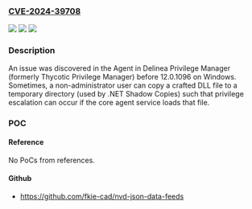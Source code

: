 ### [CVE-2024-39708](https://cve.mitre.org/cgi-bin/cvename.cgi?name=CVE-2024-39708)
![](https://img.shields.io/static/v1?label=Product&message=n%2Fa&color=blue)
![](https://img.shields.io/static/v1?label=Version&message=n%2Fa&color=blue)
![](https://img.shields.io/static/v1?label=Vulnerability&message=n%2Fa&color=brighgreen)

### Description

An issue was discovered in the Agent in Delinea Privilege Manager (formerly Thycotic Privilege Manager) before 12.0.1096 on Windows. Sometimes, a non-administrator user can copy a crafted DLL file to a temporary directory (used by .NET Shadow Copies) such that privilege escalation can occur if the core agent service loads that file.

### POC

#### Reference
No PoCs from references.

#### Github
- https://github.com/fkie-cad/nvd-json-data-feeds

